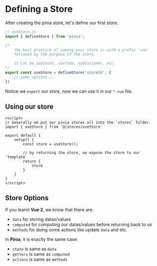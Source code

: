 # Defining a Store
After creating the pinia store, let's define our first store.

```js
// useStore.js
import { defineStore } from 'pinia';

/*  
    the best practice of naming your store is with a prefix 'use' 
    followed by the purpose of the store.

    it can be useCount, useTodo, useCustomer, etc.
*/
export const useStore = defineStore('storeId', {
    // some options ...
})
```

Notice we `export` our store, now we can use it in our `*.vue` file.

## Using our store

```vue
<script>
// Generally we put our pinia stores all into the `stores` folder.
import { useStore } from '@/stores/useStore'

export default {
    setup() {
        const store = useStore();

        // by returning the store, we expose the store to our `template`
        return {
            store
        }
    }
}
</script>
```

## Store Options
If you learnt **Vue 2**, we know that there are:
- `data` for storing datas/values
- `computed` for computing our datas/values before returning back to us
- `methods` for doing some actions like update `data` and etc.

In **Pinia**, it is exactly the same case:
- `state` is same as `data`
- `getters` is same as `computed`
- `actions` is same as `methods`
